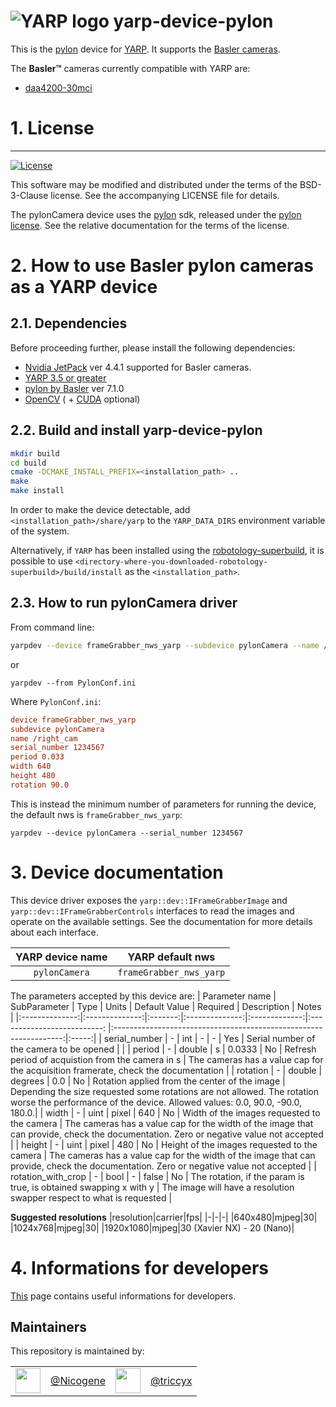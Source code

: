 
![YARP logo](https://raw.githubusercontent.com/robotology/yarp/master/doc/images/yarp-robot-24.png "yarp-device-pylon")
yarp-device-pylon
=================

This is the [pylon](https://www.baslerweb.com/en/products/basler-pylon-camera-software-suite/) device for [YARP](https://www.yarp.it/).
It supports the [Basler cameras](https://docs.baslerweb.com/cameras).

The **Basler™** cameras currently compatible with YARP are:
- [daa4200-30mci](https://docs.baslerweb.com/embedded-vision/daa4200-30mci)

# 1. License
-------

[![License](https://img.shields.io/badge/license-BSD--3--Clause%20%2B%20others-19c2d8.svg)](https://github.com/robotology/yarp-device-realsense2/blob/master/LICENSE)

This software may be modified and distributed under the terms of the
BSD-3-Clause license. See the accompanying LICENSE file for details.

The pylonCamera device uses the
[pylon](https://www.baslerweb.com/en/products/basler-pylon-camera-software-suite/) sdk, released
under the [pylon license](https://docs.baslerweb.com/licensing-information).
See the relative documentation for the terms of the license.

# 2. How to use Basler pylon cameras as a YARP device

## 2.1. Dependencies
Before proceeding further, please install the following dependencies:
- [Nvidia JetPack](https://developer.nvidia.com/embedded/jetpack) ver 4.4.1 supported for Basler cameras.
- [YARP 3.5 or greater](https://www.yarp.it/)
- [pylon by Basler](https://www.baslerweb.com/en/products/basler-pylon-camera-software-suite/) ver 7.1.0
- [OpenCV](https://opencv.org/) ( + [CUDA](https://opencv.org/platforms/cuda/) optional)

## 2.2. Build and install yarp-device-pylon

```bash
mkdir build
cd build
cmake -DCMAKE_INSTALL_PREFIX=<installation_path> ..
make
make install
```
In order to make the device detectable, add `<installation_path>/share/yarp` to the `YARP_DATA_DIRS` environment variable of the system.

Alternatively, if `YARP` has been installed using the [robotology-superbuild](https://github.com/robotology/robotology-superbuild), it is possible to use `<directory-where-you-downloaded-robotology-superbuild>/build/install` as the `<installation_path>`.

## 2.3. How to run pylonCamera driver

From command line:

```bash
yarpdev --device frameGrabber_nws_yarp --subdevice pylonCamera --name /right_cam --serial_number 1234567 --period 0.033 --width 640 --height 480 --rotation 90.0
```

or

```
yarpdev --from PylonConf.ini
```

Where `PylonConf.ini`:

```ini
device frameGrabber_nws_yarp
subdevice pylonCamera
name /right_cam
serial_number 1234567
period 0.033
width 640
height 480
rotation 90.0
```


This is instead the minimum number of parameters for running the device, the default nws is `frameGrabber_nws_yarp`:
```
yarpdev --device pylonCamera --serial_number 1234567
```

# 3. Device documentation
This device driver exposes the `yarp::dev::IFrameGrabberImage` and
`yarp::dev::IFrameGrabberControls` interfaces to read the images and operate on
the available settings.
See the documentation for more details about each interface.

| YARP device name | YARP default nws        |
|:----------------:|:-----------------------:|
| `pylonCamera`    | `frameGrabber_nws_yarp` |

The parameters accepted by this device are:
| Parameter name | SubParameter   | Type    | Units          | Default Value | Required                    | Description                                                       | Notes |
|:--------------:|:--------------:|:-------:|:--------------:|:-------------:|:--------------------------: |:-----------------------------------------------------------------:|:-----:|
| serial_number  |      -         | int     | -              |   -           | Yes                         | Serial number of the camera to be opened                          |  |
| period         |      -         | double  | s              |   0.0333      | No                          | Refresh period of acquistion from the camera in s                 | The cameras has a value cap for the acquisition framerate, check the documentation |
| rotation       |      -         | double  | degrees        |   0.0         | No                          | Rotation applied from the center of the image                     | Depending the size requested some rotations are not allowed. The rotation worse the performance of the device. Allowed values: 0.0, 90.0, -90.0, 180.0.|
| width          |      -         | uint    | pixel          |   640         | No                          | Width of the images requested to the camera                       | The cameras has a value cap for the width of the image that can provide, check the documentation. Zero or negative value not accepted |
| height         |      -         | uint    | pixel          |   480         | No                          | Height of the images requested to the camera                       | The cameras has a value cap for the width of the image that can provide, check the documentation. Zero or negative value not accepted |
| rotation_with_crop         |      -         | bool    |     -      |   false         | No                          | The rotation, if the param is true, is obtained swapping x with y                       | The image will have a resolution swapper respect to what is requested |

**Suggested resolutions**
|resolution|carrier|fps|
|-|-|-|
|640x480|mjpeg|30|
|1024x768|mjpeg|30|
|1920x1080|mjpeg|30 (Xavier NX) - 20 (Nano)|

# 4. Informations for developers

[This](./doc/dev-informations.md) page contains useful informations for developers.

Maintainers
--------------
This repository is maintained by:

| | | | |
|:---:|:---:|:---:|:---:|
| [<img src="https://github.com/Nicogene.png" width="40">](https://github.com/Nicogene) | [@Nicogene](https://github.com/Nicogene) | [<img src="https://github.com/triccyx.png" width="40">](https://github.com/triccyx) | [@triccyx](https://github.com/triccyx) |
